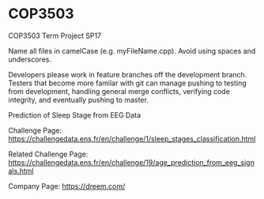 # COP3503
COP3503 Term Project SP17

Name all files in camelCase (e.g. myFileName.cpp). Avoid using spaces and underscores.

Developers please work in feature branches off the development branch. Testers that become more familar with git can manage pushing to testing from development, handling general merge conflicts, verifying code integrity, and eventually pushing to master.

Prediction of Sleep Stage from EEG Data

Challenge Page:
https://challengedata.ens.fr/en/challenge/1/sleep_stages_classification.html

Related Challenge Page:
https://challengedata.ens.fr/en/challenge/19/age_prediction_from_eeg_signals.html

Company Page:
https://dreem.com/
